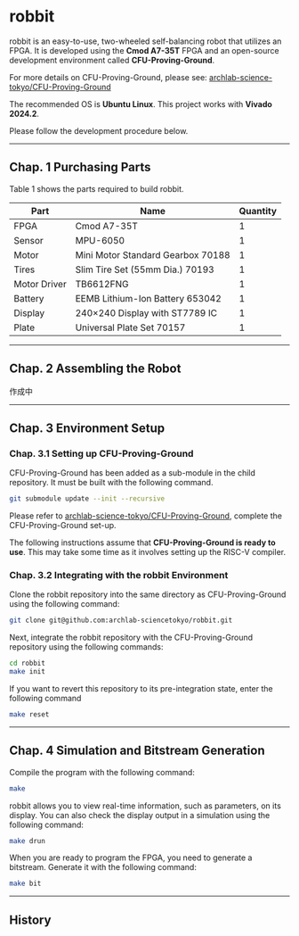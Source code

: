 # robbit

robbit is an easy-to-use, two-wheeled self-balancing robot that utilizes an FPGA.
It is developed using the **Cmod A7-35T** FPGA and an open-source development environment called **CFU-Proving-Ground**.

For more details on CFU-Proving-Ground, please see:
[archlab-science-tokyo/CFU-Proving-Ground](https://github.com/archlab-sciencetokyo/CFU-Proving-Ground)

The recommended OS is **Ubuntu Linux**.
This project works with **Vivado 2024.2**.

Please follow the development procedure below.

-----

## Chap. 1 Purchasing Parts

Table 1 shows the parts required to build robbit.

| Part | Name | Quantity |
| --- | ----- | --- |
| FPGA | Cmod A7-35T | 1 |
| Sensor | MPU-6050 | 1 |
| Motor | Mini Motor Standard Gearbox 70188 | 1 |
| Tires | Slim Tire Set (55mm Dia.) 70193| 1 |
| Motor Driver | TB6612FNG | 1 |
| Battery | EEMB Lithium-Ion Battery 653042 | 1 |
| Display | 240×240 Display with ST7789 IC | 1 |
| Plate | Universal Plate Set 70157 | 1 |

-----

## Chap. 2 Assembling the Robot

作成中

-----

## Chap. 3 Environment Setup

### Chap. 3.1 Setting up CFU-Proving-Ground

CFU-Proving-Ground has been added as a sub-module in the child repository.
It must be built with the following command.

```bash
git submodule update --init --recursive 
```

Please refer to [archlab-science-tokyo/CFU-Proving-Ground](https://github.com/archlab-sciencetokyo/CFU-Proving-Ground), complete the CFU-Proving-Ground set-up.

The following instructions assume that **CFU-Proving-Ground is ready to use**.
This may take some time as it involves setting up the RISC-V compiler.

### Chap. 3.2 Integrating with the robbit Environment

Clone the robbit repository into the same directory as CFU-Proving-Ground using the following command:

```bash
git clone git@github.com:archlab-sciencetokyo/robbit.git
```

Next, integrate the robbit repository with the CFU-Proving-Ground repository using the following commands:

```bash
cd robbit
make init
```

If you want to revert this repository to its pre-integration state, enter the following command

```bash
make reset 
```

-----

## Chap. 4 Simulation and Bitstream Generation

Compile the program with the following command:

```bash
make
```

robbit allows you to view real-time information, such as parameters, on its display. You can also check the display output in a simulation using the following command:

```bash
make drun
```

When you are ready to program the FPGA, you need to generate a bitstream. Generate it with the following command:

```bash
make bit
```

-----

## History
